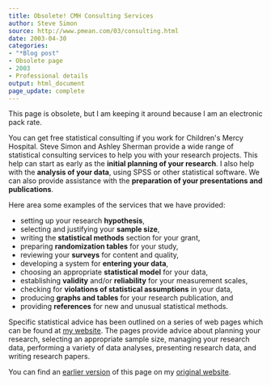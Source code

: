 ```yaml
---
title: Obsolete! CMH Consulting Services
author: Steve Simon
source: http://www.pmean.com/03/consulting.html
date: 2003-04-30
categories:
- "*Blog post"
- Obsolete page
- 2003
- Professional details
output: html_document
page_update: complete
---
```

This page is obsolete, but I am keeping it around because I am an electronic pack rate.

You can get free statistical consulting if you work for Children's Mercy Hospital. Steve Simon and Ashley Sherman provide a wide range of statistical consulting services to help you with your research projects. This help can start as early as the **initial planning of your research**. I also help with the **analysis of your data**, using SPSS or other statistical software. We can also provide assistance with the **preparation of your presentations and publications**.

Here area some examples of the services that we have provided:

- setting up your research **hypothesis**,
- selecting and justifying your **sample size**,
- writing the **statistical methods** section for your grant,
- preparing **randomization tables** for your study,
- reviewing your **surveys** for content and quality,
- developing a system for **entering your data**,
- choosing an appropriate **statistical model** for your data,
- establishing **validity** and/or **reliability** for your measurement scales,
- checking for **violations of statistical assumptions** in your data,
- producing **graphs and tables** for your research publication, and
- providing **references** for new and unusual statistical methods.

Specific statistical advice has been outlined on a series of web pages which can be found at [my website][sim2]. The pages provide advice about planning your research, selecting an appropriate sample size, managing your research data, performing a variety of data analyses, presenting research data, and writing research papers.

You can find an [earlier version][sim1] of this page on my [original website][sim2].

[sim1]: http://www.pmean.com/03/consulting.html
[sim2]: http://www.pmean.com/original_site.html
